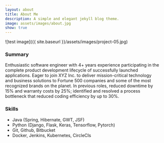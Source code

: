 ```yaml
---
layout: about
title: About Me
description: A simple and elegant jekyll blog theme.
image: assets/images/about.jpg
show: true
---
```

![test image]({{ site.baseurl }}/assets/images/project-05.jpg)

### Summary

Enthusiastic software engineer with 4+ years experience participating in the complete product development lifecycle of successfully launched applications.
Eager to join XYZ Inc. to deliver mission-critical technology and business solutions to Fortune 500 companies and some of the most recognized brands on the planet.
In previous roles, reduced downtime by 15% and warranty costs by 25%; identified and resolved a process bottleneck that reduced coding efficiency by up to 30%.

### Skills

- Java (Spring, Hibernate, GWT, JSF)
- Python (Django, Flask, Keras, Tensorflow, Pytorch)
- Git, Github, Bitbucket
- Docker, Jenkins, Kubernetes, CircleCIs